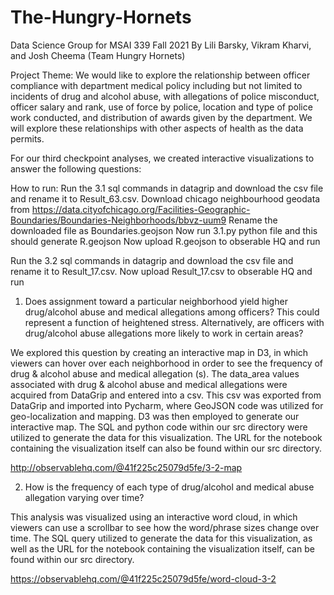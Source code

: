 # The-Hungry-Hornets
Data Science Group for MSAI 339 Fall 2021
By Lili Barsky, Vikram Kharvi, and Josh Cheema (Team
Hungry Hornets)

Project Theme: We would like to explore the relationship between officer compliance with department medical policy including but not limited to incidents of drug and alcohol abuse, with allegations of police misconduct, officer salary and rank, use of force by police, location and type of police work conducted, and distribution of awards given by the department. We will explore these relationships with other aspects of health as the data permits.

For our third checkpoint analyses, we created interactive visualizations to answer the following questions:

How to run:
Run the 3.1 sql commands in datagrip and download the csv file and rename it to Result_63.csv.
Download chicago neighbourhood geodata from https://data.cityofchicago.org/Facilities-Geographic-Boundaries/Boundaries-Neighborhoods/bbvz-uum9
Rename the downloaded file as Boundaries.geojson
Now run 3.1.py python file and this should generate R.geojson
Now upload R.geojson to obserable HQ and run

Run the 3.2 sql commands in datagrip and download the csv file and rename it to Result_17.csv.
Now upload Result_17.csv to obserable HQ and run

1) Does assignment toward a particular neighborhood yield higher drug/alcohol abuse and medical allegations among officers? This could represent a function of heightened stress. Alternatively, are officers with drug/alcohol abuse allegations more likely to work in certain areas?

We explored this question by creating an interactive map in D3, in which viewers can hover over each neighborhood in order to see the frequency of drug & alcohol abuse and medical allegation (s). The data_area values associated with drug & alcohol abuse and medical allegations were acquired from DataGrip and entered into a csv. This csv was exported from DataGrip and imported into Pycharm, where GeoJSON code was utilized for geo-localization and mapping. D3 was then employed to generate our interactive map. The SQL and python code within our src directory were utilized to generate the data for this visualization. The URL for the notebook containing the visualization itself can also be found within our src directory.

http://observablehq.com/@41f225c25079d5fe/3-2-map

2) How is the frequency of each type of drug/alcohol and medical abuse allegation varying over time?

This analysis was visualized using an interactive word cloud, in which viewers can use a scrollbar to see how the word/phrase sizes change over time. The SQL query utilized to generate the data for this visualization, as well as the URL for the notebook containing the visualization itself, can be found within our src directory.

https://observablehq.com/@41f225c25079d5fe/word-cloud-3-2
